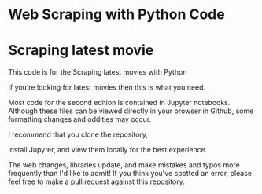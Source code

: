 # Web Scraping with Python Code 
# Scraping latest movie 

This code is for the Scraping latest movies with Python

If you're looking for latest movies then this is what you need.

Most code for the second edition is contained in Jupyter notebooks. Although these files can be viewed directly in your browser in Github, some formatting changes and oddities may occur. 

I recommend that you clone the repository, 

install Jupyter, and view them locally for the best experience.

The web changes, libraries update, and make mistakes and typos more frequently than I'd like to admit! If you think you've spotted an error, please feel free to make a pull request against this repository.
